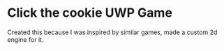 # Click the cookie UWP Game
Created this because I was inspired by similar games, made a custom 2d engine for it.
